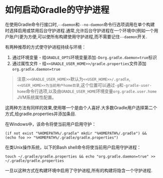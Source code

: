 # 如何启动Gradle的守护进程

在使用Gradle命令行接口时,`--daemon`和`--no-daemon`命令行选项调用在单个构建时选择启用或禁用后台守护进程.通常,允许后台守护进程在一个环境中(例如一个用户账户)更为方便,可以使所有构建使用守护进程,而不需要记住`--daemon`开关.


有两种推荐的方式使守护进程持续与环境：

1. 通过环境变量 - 给`GRADLE_OPTS`环境变量添加`-Dorg.gradle.daemon=true`标识
2. 通过属性文件 - 给`<<GRADLE_USER_HOME>>/gradle.properties`文件添加`org.gradle.daemon=true`

> 注意:`<<GRADLE_USER_HOME>>`默认为`<<USER_HOME>>/.gradle`,`<<USER_HOME>>为当前用户home目录`,这个位置可以通过`-g`和`-gradle-user-home`命令行选项,以及由`GRADLE_USER_HOME`环境变量`org.gradle.user.home` JVM系统属性配置。

这两种方法有同样的效果,使用哪一个是由个人喜好.大多数Gradle用户选择第二个方式,给gradle.properties并添加条目.

在Windows中，该命令将使当前用户启用守护：

`(if not exist "%HOMEPATH%/.gradle" mkdir "%HOMEPATH%/.gradle") && (echo foo >> "%HOMEPATH%/.gradle/gradle.properties")`

在类Unix操作系统，以下的Bash shell命令将使当前用户启用守护进程：

`touch ~/.gradle/gradle.properties && echo "org.gradle.daemon=true" >> ~/.gradle/gradle.properties`

一旦以这种方式在构建环境中启用了守护进程,所有的构建将隐含一个守护进程.

